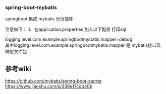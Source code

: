 ### spring-boot-mybatis
springboot 集成 mybatis 分页插件


注意如下：
1、在application.properties 加入以下配置 打印sql </br>

 logging.level.com.example.springbootmybatis.mapper=debug</br>
 其中logging.level.com.example.springbootmybatis.mapper 是 mybatis接口及映射文件包

## 参考wiki

https://github.com/mybatis/spring-boot-starter</br>
https://www.jianshu.com/p/336e17cdb40b
